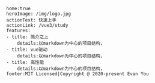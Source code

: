 
    home:true
    heroImage: /img/logo.jpg
    actionText: 快速上手
    actionLink: /vue3/study
    features:
    - title: 简介之上
        details:以markdown为中心的项目结构，
    - title: vue驱动
        details:以markdown为中心的项目结构，
    - title: 高性能
        details:以markdown为中心的项目结构，
    footer:MIT Licensed|Copyright @ 2020-present Evan You